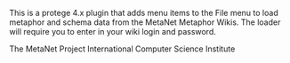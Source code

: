 This is a protege 4.x plugin that adds menu items to the File menu to load
metaphor and schema data from the MetaNet Metaphor Wikis.  The loader
will require you to enter in your wiki login and password.

The MetaNet Project
International Computer Science Institute
